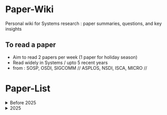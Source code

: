 # Paper-Wiki
Personal wiki for Systems research : paper summaries, questions, and key insights


## To read a paper
 - Aim to read 2 papers per week (1 paper for holiday season)
- Read widely in Systems / upto 5 recent years  
- from : SOSP, OSDI, SIGCOMM // ASPLOS, NSDI, ISCA, MICRO //

# Paper-List
<details>
 <summary>Before 2025</summary>

- ASPLOS / Benchmarking, Analysis, and Optimization of Serverless Function Snapshots
  
- ATC / FaaSNet: Scalable and Fast Provisioning of Custom Serverless Container Runtimes at Alibaba Cloud Function Compute
- ATC / SOCK: Rapid Task Provisioning with Serverless-Optimized Containers
- ATC / Serverless in the Wild: Characterizing and Optimizing the Serverless Workload at a Large Cloud Provider
  
- EUROSYS / Parallelizing Packet Processing in Container Overlay Networks
- EUROSYS / Replayable Execution Optimized for Page Sharing for a Managed Runtime Environment
- EUROSYS / SEUSS: skip redundant paths to make serverless fast
- EUROSYS / Shared address translation revisited
  
- MICRO / Architectural Implications of Function-as-a-Service Computing
  
- Middleware / Prebaking Functions to Warm the Serverless Cold Start
  
- OSDI / Coordinated and Efficient Huge Page Management with Ingens
  
- PLDI / Tile Size Selection Using Cache Organization and Data Layout
  
- PLOS / FlashCube: Fast Provisioning of Serverless Functions with Streamlined Container Runtimes
  
- SAC / Memory Efficient Fork-based Checkpointing Mechanism for In-Memory Database Systems
  
- SYSTOR / MEGA: Overcoming Traditional Problems with OS Huge Page Management
  
- UCC / Cold Start Influencing Factors in Function as a Service
  
- journal / Reducing Minor Page Fault Overheads through Enhanced Page Walker

</details>

<details>
<summary>2025</summary>

- OSDI '20 / Caladan: Mitigating Interference at Microsecond Timescales
- OSDI '25 / Extending Applications Safely and Efficiently

</details>

